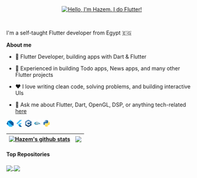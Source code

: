 <p align="center">
  <a href="#">
    <img width="80%" alt="Hello, I'm Hazem. I do Flutter!" src="https://raw.githubusercontent.com/hazemmahmoudfathy/your-repo/main/assets/gh-readme-header.png" />
  </a>
</p>

<br />

I'm a self-taught Flutter developer from Egypt 🇪🇬

**About me**

- 💼 Flutter Developer, building apps with Dart & Flutter  

- 📱 Experienced in building Todo apps, News apps, and many other Flutter projects  

- ❤️ I love writing clean code, solving problems, and building interactive UIs  

- 💬 Ask me about Flutter, Dart, OpenGL, DSP, or anything tech-related [here](https://github.com/hazemmahmoudfathy/issues)

<code><img height="20" alt="dart" src="https://raw.githubusercontent.com/github/explore/80688e429a7d4ef2fca1e82350fe8e3517d3494d/topics/dart/dart.png"></code>
<code><img height="20" alt="flutter" src="https://raw.githubusercontent.com/github/explore/80688e429a7d4ef2fca1e82350fe8e3517d3494d/topics/flutter/flutter.png"></code>
<code><img height="20" alt="c++" src="https://raw.githubusercontent.com/github/explore/06ce7c91f8f7a7bcb1c5a9b46b7d81f1e142a7e3/topics/cpp/cpp.png"></code>
<code><img height="20" alt="opengl" src="https://raw.githubusercontent.com/github/explore/5c058a388828bb5fde0bcafd4bc867b5bb3f26f3/topics/opengl/opengl.png"></code>
<code><img height="20" alt="python" src="https://raw.githubusercontent.com/github/explore/06ce7c91f8f7a7bcb1c5a9b46b7d81f1e142a7e3/topics/python/python.png"></code>    

| <a href="https://github.com/hazemmahmoudfathy/github-readme-stats"><img align="center" src="https://github-readme-stats.vercel.app/api?username=hazemmahmoudfathy&show_icons=true&include_all_commits=true&theme=buefy&hide_border=true" alt="Hazem's github stats" /></a> | <a href="https://github.com/hazemmahmoudfathy/github-readme-stats"><img align="center" src="https://github-readme-stats.vercel.app/api/top-langs/?username=hazemmahmoudfathy&layout=compact&theme=buefy&hide_border=true" /></a> |
| ------------- | ------------- |

#### Top Repositories

<a href="https://github.com/hazemmahmoudfathy/TodoApp-Flutter">
  <img align="center" src="https://github-readme-stats.vercel.app/api/pin/?username=hazemmahmoudfathy&repo=TodoApp-Flutter&theme=buefy" />
</a>
<a href="https://github.com/hazemmahmoudfathy/NewsApp-Flutter">
  <img align="center" src="https://github-readme-stats.vercel.app/api/pin/?username=hazemmahmoudfathy&repo=NewsApp-Flutter&theme=buefy" />
</a>

<br />
<br />

<a href="https://twitter.com/your-twitter">
  <img align="right" a
